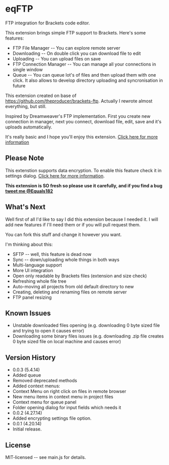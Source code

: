 eqFTP
=====

FTP integration for Brackets code editor.

This extension brings simple FTP support to Brackets.
Here's some features:

* FTP File Manager -- You can explore remote server
* Downloading -- On double click you can download file to edit
* Uploading -- You can upload files on save
* FTP Connection Manager -- You can manage all your connections in single window
* Queue -- You can queue lot's of files and then upload them with one click. It also allows to develop directory uploading and syncronisation in future 

This extension created on base of https://github.com/theproducer/brackets-ftp. Actually I rewrote almost everything, but still. 

Inspired by Dreamweaver's FTP implementation. First you create new connection in manager, next you connect, download file, edit, save and it's uploads automatically.

It's really basic and I hope you'll enjoy this extension. [Click here for more information](https://github.com/Equals182/eqFTP/wiki)

## Please Note

This extenstion supports data encryption. To enable this feature check it in settings dialog. [Click here for more information](https://github.com/Equals182/eqFTP/wiki/Setting-Up#start).

**This extension is SO fresh so please use it carefully, and if you find a bug [tweet me @Equals182](https://twitter.com/Equals182)**

## What's Next

Well first of all I'd like to say I did this extension because I needed it. I will add new features if I'll need them or if you will pull request them.

You can fork this stuff and change it however you want.

I'm thinking about this:

* SFTP -- well, this feature is dead now
* Sync -- down/uploading whole things in both ways
* Multi-language support
* More UI integration
* Open only readable by Brackets files (extension and size check)
* Refreshing whole file tree
* Auto-moving all projects from old default directory to new
* Creating, deleting and renaming files on remote server
* FTP panel resizing

## Known Issues

* Unstable downloaded files opening (e.g. downloading 0 byte sized file and trying to open it causes error)
* Downloading some binary files issues (e.g. downloading .zip file creates 0 byte sized file on local machine and causes error)

## Version History

* 0.0.3 (5.4.14)
 * Added queue
 * Removed deprecated methods
 * Added context menus:
  * Context Menu on right click on files in remote browser
  * New menu items in context menu in project files
  * Context menu for queue panel
 * Folder opening dialog for input fields which needs it
* 0.0.2 (4.27.14)
 * Added encrypting settings file option.
* 0.0.1 (4.20.14)
 * Initial release.

## License

MIT-licensed -- see main.js for details.
